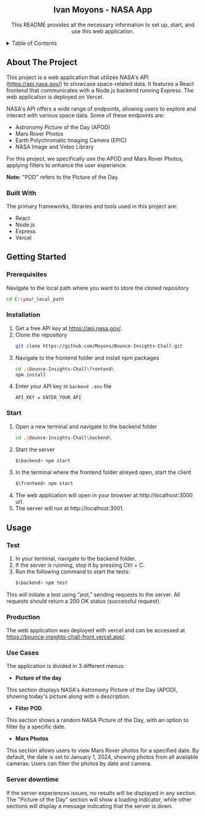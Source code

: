 <br />
<div align="center">
  <h2 align="center">Ivan Moyons - NASA App</h2>

  <p align="center">
    This README provides all the necessary information to set up, start, and use this web application.
  </p>
</div>

<details>
  <summary>Table of Contents</summary>
  <ol>
    <li>
      <a href="#about-the-project">About The Project</a>
      <ul>
        <li><a href="#built-with">Built With</a></li>
      </ul>
    </li>
    <li>
      <a href="#getting-started">Getting Started</a>
      <ul>
        <li><a href="#prerequisites">Prerequisites</a></li>
        <li><a href="#installation">Installation</a></li>
        <li><a href="#start">Start</a></li>
      </ul>
    </li>
    <li>
      <a href="#usage">Usage</a>
      <ul>
        <li><a href="#test">Testing</a></li>
        <li><a href="#production">Production</a></li>
        <li><a href="#use-cases">Use Cases</a></li>
        <li><a href="#server-downtime">Server Downtime</a></li>
      </ul>
    </li>
  </ol>
</details>

## About The Project

This project is a web application that utilizes NASA's API (https://api.nasa.gov/) to showcase space-related data. It features a React frontend that communicates with a Node.js backend running Express. The web application is deployed on Vercel.

NASA's API offers a wide range of endpoints, allowing users to explore and interact with various space data. Some of these endpoints are:

* Astronomy Picture of the Day (APOD)
* Mars Rover Photos
* Earth Polychromatic Imaging Camera (EPIC)
* NASA Image and Video Library

For this project, we specifically use the APOD and Mars Rover Photos, applying filters to enhance the user experience.

**Note:** "POD" refers to the Picture of the Day.


### Built With

The primary frameworks, libraries and tools used in this project are:

* React
* Node.js
* Express
* Vercel

## Getting Started

### Prerequisites

Navigate to the local path where you want to store the cloned repository
  ```sh
  cd C:\your_local_path
  ```

### Installation

1. Get a free API key at https://api.nasa.gov/.
2. Clone the repository
   ```sh
   git clone https://github.com/Moyons/Bounce-Insights-Chall.git
   ```
3. Navigate to the frontend folder and install npm packages
   ```sh
   cd .\Bounce-Insights-Chall\frontend\
   npm install
   ```   
4. Enter your API key in `backend .env` file
   ```.env
   API_KEY = ENTER_YOUR_API
   ```

### Start

1. Open a new terminal and navigate to the backend folder
   ```sh
   cd .\Bounce-Insights-Chall\backend\
   ```
2. Start the server
   ```sh
   $\backend> npm start
   ```
3. In the terminal where the frontend folder alreyed open, start the client
   ```sh
   $\frontend> npm start
   ```
4. The web application will open in your browser at http://localhost:3000 url.
5. The server will run at http://localhost:3001.

## Usage

### Test

1. In your terminal, navigate to the backend folder.
2. If the server is running, stop it by pressing Ctrl + C.
3. Run the following command to start the tests:
   ```sh
   $\backend> npm test
   ```
This will initiate a test using "jest," sending requests to the server. All requests should return a 200 OK status (successful request).

### Production

The web application was deployed with vercel and can be accessed at https://bounce-insights-chall-front.vercel.app/.

### Use Cases

The application is divided in 3 different menus:

* <b>Picture of the day</b>

This section displays NASA's Astronomy Picture of the Day (APOD), showing today's picture along with a description.

* <b>Filter POD</b>

This section shows a random NASA Picture of the Day, with an option to filter by a specific date.

* <b>Mars Photos</b>

This section allows users to view Mars Rover photos for a specified date. By default, the date is set to January 1, 2024, showing photos from all available cameras. Users can filter the photos by date and camera.

### Server downtime

If the server experiences issues, no results will be displayed in any section. The "Picture of the Day" section will show a loading indicator, while other sections will display a message indicating that the server is down.
